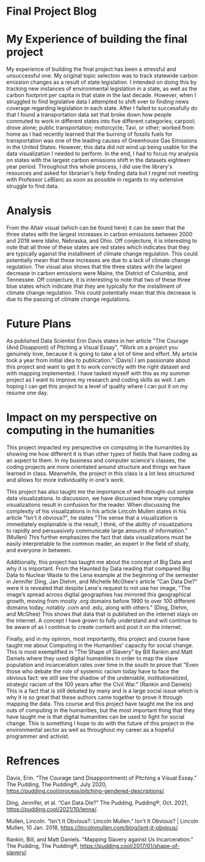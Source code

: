 # Final Project Blog

# My Experience of building the final project
My experience of building the final project has been a stressful and unsuccessful one. My original topic selection was to track statewide carbon emission changes as a result of state legislation. I intended on doing this by tracking new instances of environmental legislation in a state, as well as the carbon footprint per capita in that state in the last decade. However, when I struggled to find legislative data I attempted to shift over to finding news coverage regarding legislation in each state. After I failed to successfully do that I found a transportation data set that broke down how people commuted to work in different states into five different categories; carpool; drove alone; public transportation; motorcycle, Taxi, or other; worked from home as I had recently learned that the burning of fossils fuels for transportation was one of the leading causes of Greenhouse Gas Emissions in the United States. However, this data did not wind up being usable for the data visualization I needed to perform. In the end, I had to focus my analysis on states with the largest carbon emissions shift in the datasets eighteen year period. Throughout this whole process, I did use the library's resources and asked for librarian's help finding data but I regret not meeting with Professor LeBlanc as soon as possible in regards to my extensive struggle to find data.

# Analysis
From the Altair visual (which can be found here) it can be seen that the three states with the largest increases in carbon emissions between 2000 and 2018 were Idaho, Nebraska, and Ohio. Off conjecture, it is interesting to note that all three of these states are red states which indicates that they are typically against the installment of climate change regulation. This could potentially mean that these increases are due to a lack of climate change regulation. The visual also shows that the three states with the largest decrease in carbon emissions were Maine, the District of Columbia, and Tennessee. Off conjecture, it is interesting to note that two of these three blue states which indicate that they are typically for the installment of climate change regulation. This could potentially mean that this decrease is due to the passing of climate change regulations.

# Future Plans
As published Data Scientist Erin Davis states in her article "The Courage (And Disappoint) of Pitching a Visual Essay", "Work on a project you genuinely love, because it is going to take a lot of time and effort. My article took a year from initial idea to publication." (Davis) I am passionate about this project and want to get it to work correctly with the right dataset and with mapping implemented. I have tasked myself with this as my summer project as I want to improve my research and coding skills as well. I am hoping I can get this project to a level of quality where I can put it on my resume one day.

# Impact on my perspective on computing in the humanities
This project impacted my perspective on computing in the humanities by showing me how different it is than other types of fields that have coding as an aspect to them. In my business and computer science's classes, the coding projects are more orientated around structure and things we have learned in class. Meanwhile, the project in this class is a lot less structured and allows for more individuality in one's work.

This project has also taught me the importance of well-thought-out simple data visualizations. In discussion, we have discussed how many complex visualizations result in confusion for the reader. When discussing the complexity of his visualizations in his article Lincoln Mullen states in his article "Isn't it obvious?", he states "The sense that a visualization is immediately explainable is the result, I think, of the ability of visualizations to rapidly and persuasively communicate large amounts of information." (Mullen) This further emphasizes the fact that data visualizations must be easily interpretable to the common reader, an expert in the field of study, and everyone in between.

Additionally, this project has taught me about the concept of Big Data and why it is important. From the Haunted by Data reading that compared Big Data to Nuclear Waste to the Lena example at the beginning of the semester in Jennifer Ding, Jan Diehm, and Michelle McGhee's article "Can Data Die?" were it is revealed that despite Lena's request to not use her image, "The image’s spread across digital geographies has mirrored this geographical growth, moving from mostly .org domains before 1990 to over 100 different domains today, notably .com and .edu, along with others." (Ding, Diehm, and McGhee) This shows that data that is published on the internet stays on the internet. A concept I have grown to fully understand and will continue to be aware of as I continue to create content and post it on the internet.

Finally, and in my opinion, most importantly, this project and course have taught me about Computing in the Humanities' capacity for social change. This is most exemplified in "The Shape of Slavery" by Bill Rankin and Matt Daniels where they used digital humanities in order to map the slave population and incarceration rates over time in the south to prove that "Even those who debate the role of systemic racism today have to face the obvious fact: we still see the shadow of the undeniable, institutionalized, strategic racism of the 100 years after the Civil War." (Rankin and Daniels) This is a fact that is still debated by many and is a large social issue which is why it is so great that these authors came together to prove it through mapping the data. This course and this project have taught me the ins and outs of computing in the humanities, but the most important thing that they have taught me is that digital humanities can be used to fight for social change. This is something I hope to do with the future of this project in the environmental sector as well as throughout my career as a hopeful programmer and activist.

# Refrences

Davis, Erin. “The Courage (and Disappointment) of   Pitching a Visual Essay.” The Pudding, The Pudding®, July 2020, https://pudding.cool/process/pitching-gendered-descriptions/. 

Ding, Jennifer, et al. “Can Data Die?” The Pudding, Pudding®, Oct. 2021, https://pudding.cool/2021/10/lenna/.

Mullen, Lincoln. “Isn't It Obvious?: Lincoln Mullen.” Isn't It Obvious? | Lincoln Mullen, 10 Jan. 2018, https://lincolnmullen.com/blog/isnt-it-obvious/. 

Rankin, Bill, and Matt Daniels. “Mapping Slavery against Us Incarceration.” The Pudding, The Pudding®, https://pudding.cool/2017/01/shape-of-slavery/. 
